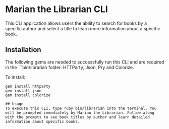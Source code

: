 # Marian the Librarian CLI

This CLI application allows users the ability to search for books by a specific author and select a title to learn more information about a specific book. 

## Installation
The following gems are needed to successfully run this CLI and are required in the ```bin/librarian folder: HTTParty, Json, Pry and Colorize. 

To install: 
```
gem install httparty
gem install json
gem install colorize

## Usage 
To execute this CLI, type ruby bin/librarian into the terminal. You will be prompted immediately by Marian the Librarian. Follow along with the prompts to see book titles by author and learn detailed information about specific books. 